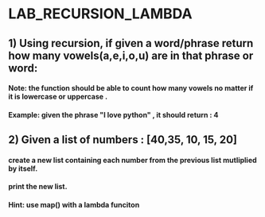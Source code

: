 # LAB_RECURSION_LAMBDA


## 1) Using recursion, if given a word/phrase return how many vowels(a,e,i,o,u) are in that phrase or word:

#### Note: the function should be able to count how many vowels no matter if it is lowercase or uppercase . 
#### Example: given the phrase "I love python" , it should return : 4 


## 2) Given a list of numbers : [40,35, 10, 15, 20]

#### create a new list containing each number from the previous list mutliplied by itself.
#### print the new list.
#### Hint: use map() with a lambda funciton
